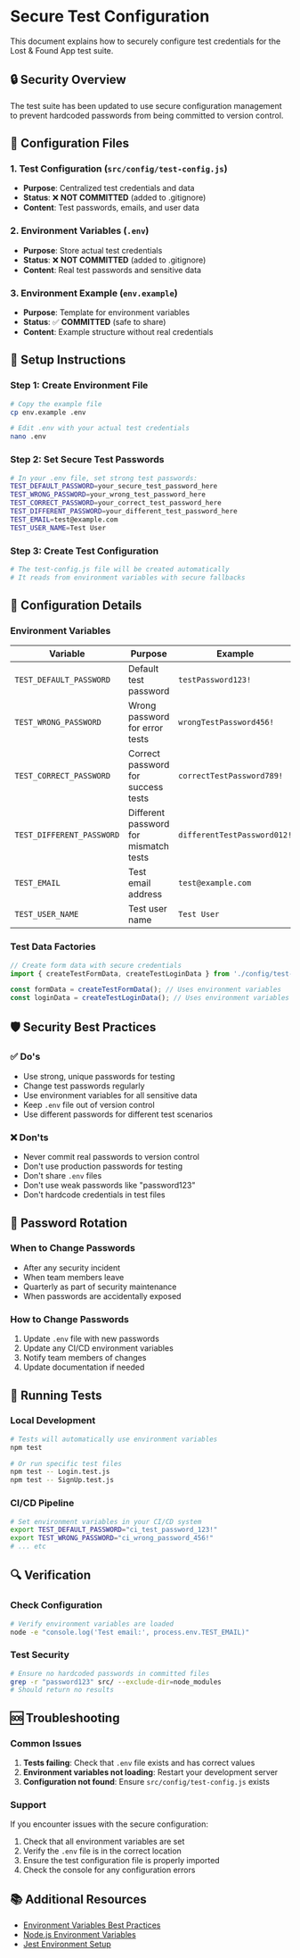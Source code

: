 # Secure Test Configuration

This document explains how to securely configure test credentials for the Lost & Found App test suite.

## 🔒 Security Overview

The test suite has been updated to use secure configuration management to prevent hardcoded passwords from being committed to version control.

## 📁 Configuration Files

### 1. Test Configuration (`src/config/test-config.js`)
- **Purpose**: Centralized test credentials and data
- **Status**: ❌ **NOT COMMITTED** (added to .gitignore)
- **Content**: Test passwords, emails, and user data

### 2. Environment Variables (`.env`)
- **Purpose**: Store actual test credentials
- **Status**: ❌ **NOT COMMITTED** (added to .gitignore)
- **Content**: Real test passwords and sensitive data

### 3. Environment Example (`env.example`)
- **Purpose**: Template for environment variables
- **Status**: ✅ **COMMITTED** (safe to share)
- **Content**: Example structure without real credentials

## 🚀 Setup Instructions

### Step 1: Create Environment File
```bash
# Copy the example file
cp env.example .env

# Edit .env with your actual test credentials
nano .env
```

### Step 2: Set Secure Test Passwords
```bash
# In your .env file, set strong test passwords:
TEST_DEFAULT_PASSWORD=your_secure_test_password_here
TEST_WRONG_PASSWORD=your_wrong_test_password_here
TEST_CORRECT_PASSWORD=your_correct_test_password_here
TEST_DIFFERENT_PASSWORD=your_different_test_password_here
TEST_EMAIL=test@example.com
TEST_USER_NAME=Test User
```

### Step 3: Create Test Configuration
```bash
# The test-config.js file will be created automatically
# It reads from environment variables with secure fallbacks
```

## 🔧 Configuration Details

### Environment Variables
| Variable | Purpose | Example |
|----------|---------|---------|
| `TEST_DEFAULT_PASSWORD` | Default test password | `testPassword123!` |
| `TEST_WRONG_PASSWORD` | Wrong password for error tests | `wrongTestPassword456!` |
| `TEST_CORRECT_PASSWORD` | Correct password for success tests | `correctTestPassword789!` |
| `TEST_DIFFERENT_PASSWORD` | Different password for mismatch tests | `differentTestPassword012!` |
| `TEST_EMAIL` | Test email address | `test@example.com` |
| `TEST_USER_NAME` | Test user name | `Test User` |

### Test Data Factories
```javascript
// Create form data with secure credentials
import { createTestFormData, createTestLoginData } from './config/test-config';

const formData = createTestFormData(); // Uses environment variables
const loginData = createTestLoginData(); // Uses environment variables
```

## 🛡️ Security Best Practices

### ✅ Do's
- Use strong, unique passwords for testing
- Change test passwords regularly
- Use environment variables for all sensitive data
- Keep `.env` file out of version control
- Use different passwords for different test scenarios

### ❌ Don'ts
- Never commit real passwords to version control
- Don't use production passwords for testing
- Don't share `.env` files
- Don't use weak passwords like "password123"
- Don't hardcode credentials in test files

## 🔄 Password Rotation

### When to Change Passwords
- After any security incident
- When team members leave
- Quarterly as part of security maintenance
- When passwords are accidentally exposed

### How to Change Passwords
1. Update `.env` file with new passwords
2. Update any CI/CD environment variables
3. Notify team members of changes
4. Update documentation if needed

## 🧪 Running Tests

### Local Development
```bash
# Tests will automatically use environment variables
npm test

# Or run specific test files
npm test -- Login.test.js
npm test -- SignUp.test.js
```

### CI/CD Pipeline
```bash
# Set environment variables in your CI/CD system
export TEST_DEFAULT_PASSWORD="ci_test_password_123!"
export TEST_WRONG_PASSWORD="ci_wrong_password_456!"
# ... etc
```

## 🔍 Verification

### Check Configuration
```bash
# Verify environment variables are loaded
node -e "console.log('Test email:', process.env.TEST_EMAIL)"
```

### Test Security
```bash
# Ensure no hardcoded passwords in committed files
grep -r "password123" src/ --exclude-dir=node_modules
# Should return no results
```

## 🆘 Troubleshooting

### Common Issues
1. **Tests failing**: Check that `.env` file exists and has correct values
2. **Environment variables not loading**: Restart your development server
3. **Configuration not found**: Ensure `src/config/test-config.js` exists

### Support
If you encounter issues with the secure configuration:
1. Check that all environment variables are set
2. Verify the `.env` file is in the correct location
3. Ensure the test configuration file is properly imported
4. Check the console for any configuration errors

## 📚 Additional Resources

- [Environment Variables Best Practices](https://12factor.net/config)
- [Node.js Environment Variables](https://nodejs.org/api/process.html#processenv)
- [Jest Environment Setup](https://jestjs.io/docs/environment-setup)
